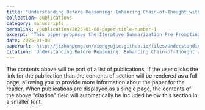 ```yaml
---
title: "Understanding Before Reasoning: Enhancing Chain-of-Thought with Iterative Summarization Pre-Prompting"
collection: publications
category: manuscripts
permalink: /publication/2025-01-08-paper-title-number-1
excerpt: 'This paper proposes the Iterative Summarization Pre-Prompting (ISP²) method, which enhances the complex reasoning capabilities of large language models by adaptively extracting candidate information, rating the reliability of information pairs, and performing iterative summarization. Experiments show that this method can significantly improve model performance. Additionally, the paper analyzes the summarization steps and error sources of ISP².'
date: 2025-01-08
paperurl: 'http://jizhanpeng.cn/xiongyujie.github.io/files/Understanding_Before_Reasoning_Enhancing_Chain-of-Thought_with_Iterative_Summarization_Pre-Prompting.pdf'
citation: 'Understanding Before Reasoning: Enhancing Chain-of-Thought with Iterative Summarization Pre-Prompting, D.-H. Zhu, Y.-J. Xiong*, J.-C. Zhang, X.-J. Xie, C.-M. Xia, arxiv preprint, arxiv:2501.04341 (2025)'
---
```


The contents above will be part of a list of publications, if the user clicks the link for the publication than the contents of section will be rendered as a full page, allowing you to provide more information about the paper for the reader. When publications are displayed as a single page, the contents of the above "citation" field will automatically be included below this section in a smaller font.
